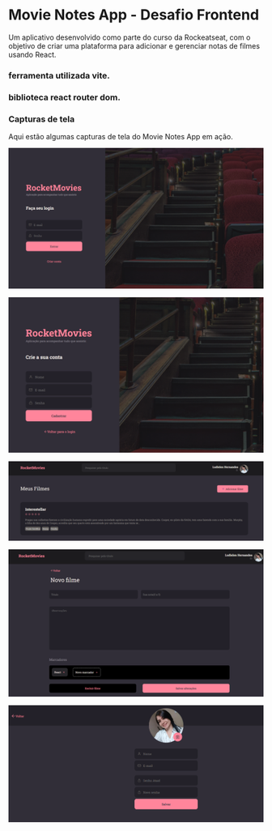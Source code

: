 # Movie Notes App - Desafio Frontend

  

Um aplicativo desenvolvido como parte do curso da Rockeatseat, com o objetivo de criar uma plataforma para adicionar e gerenciar notas de filmes usando React.

  

### ferramenta utilizada vite.

### biblioteca react router dom.

  

### Capturas de tela

  

Aqui estão algumas capturas de tela do Movie Notes App em ação.

  

![pagina de login](screenshots/login.png)

![criar conta](screenshots/criarConta.png)

![Botao de adicionar filme](screenshots/adicionarFilme.png)

![notas de filme](screenshots/notasFilme.png)

![perfil](screenshots/perfil.png)
